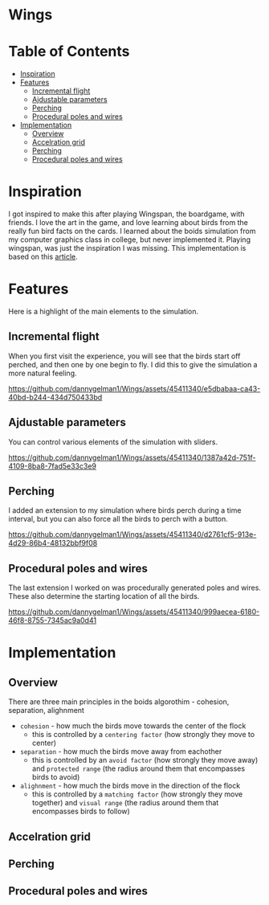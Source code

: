 # Wings

# Table of Contents
- [Inspiration](#inspiration)
- [Features](#features)
  - [Incremental flight](#incremental-flight)
  - [Ajdustable parameters](#ajdustable-parameters)
  - [Perching](#perching)
  - [Procedural poles and wires](#procedural-poles-and-wires)
- [Implementation](#implementation)
  - [Overview](#overview)
  - [Accelration grid](#accelration-grid)
  - [Perching](#perching)
  - [Procedural poles and wires](#procedural-poles-and-wires)

# Inspiration
I got inspired to make this after playing Wingspan, the boardgame, with friends. I love the art in the game, and love learning about birds from the really fun bird facts on the cards. I learned about the boids simulation from my computer graphics class in college, but never implemented it. Playing wingspan, was just the inspiration I was missing. This implementation is based on this [article](https://people.ece.cornell.edu/land/courses/ece4760/labs/s2021/Boids/Boids.html).

# Features
Here is a highlight of the main elements to the simulation.
## Incremental flight
When you first visit the experience, you will see that the birds start off perched, and then one by one begin to fly. I did this to give the simulation a more natural feeling.

https://github.com/dannygelman1/Wings/assets/45411340/e5dbabaa-ca43-40bd-b244-434d750433bd

## Ajdustable parameters
You can control various elements of the simulation with sliders.

https://github.com/dannygelman1/Wings/assets/45411340/1387a42d-751f-4109-8ba8-7fad5e33c3e9

## Perching
I added an extension to my simulation where birds perch during a time interval, but you can also force all the birds to perch with a button.

https://github.com/dannygelman1/Wings/assets/45411340/d2761cf5-913e-4d29-86b4-48132bbf9f08

## Procedural poles and wires
The last extension I worked on was procedurally generated poles and wires. These also determine the starting location of all the birds.

https://github.com/dannygelman1/Wings/assets/45411340/999aecea-6180-46f8-8755-7345ac9a0d41

# Implementation
## Overview
There are three main principles in the boids algorothim - cohesion, separation, alighnment

- `cohesion` - how much the birds move towards the center of the flock
  -  this is controlled by a `centering factor` (how strongly they move to center)
- `separation` - how much the birds move away from eachother
  - this is controlled by an `avoid factor` (how strongly they move away) and `protected range` (the radius around them that encompasses birds to avoid)
- `alighnment` - how much the birds move in the direction of the flock
  - this is controlled by a `matching factor` (how strongly they move together) and `visual range` (the radius around them that encompasses birds to follow)
## Accelration grid
## Perching
## Procedural poles and wires
